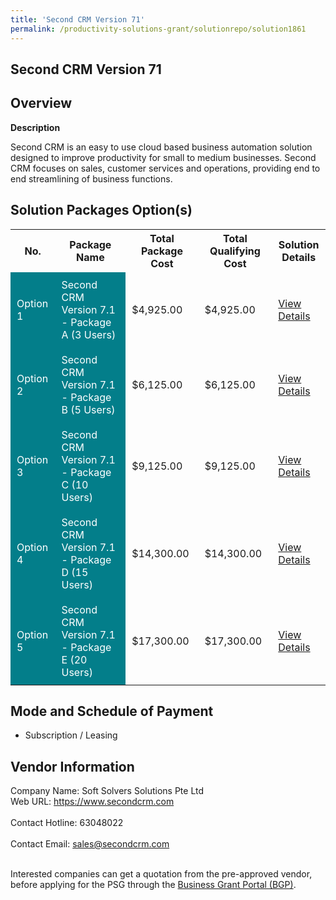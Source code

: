 ```yaml
---
title: 'Second CRM Version 71'
permalink: /productivity-solutions-grant/solutionrepo/solution1861
---
```


## Second CRM Version 71

## Overview

**Description**

Second CRM is an easy to use cloud based business automation solution designed to improve productivity for small to medium businesses. Second CRM focuses on sales, customer services and operations, providing end to end streamlining of business functions.

## Solution Packages Option(s)

<table>
<tr>
<th><b>No.</b></th>
<th><b>Package Name</b></th>
<th><b>Total Package Cost</b></th>
<th><b>Total Qualifying Cost</b></th>
<th><b>Solution Details</b></th>
</tr>
<tr>
<td style='padding: 10px; background-color: #037E8A; color: #FFFFFF;'>Option 1</td>
<td style='padding: 10px; background-color: #037E8A; color: #FFFFFF;'>Second CRM Version 7.1 - Package A (3 Users)</td>
<td style='padding: 10px;'>$4,925.00</td>
<td style='padding: 10px;'>$4,925.00</td>
<td style='padding: 10px;'><a href='https://www.gobusiness.gov.sg/images/psg/Soft_Solvers_20200136_Desensitised_Annex_3_Part_1.pdf' target='_blank'>View Details</a></td>
</tr>
<tr>
<td style='padding: 10px; background-color: #037E8A; color: #FFFFFF;'>Option 2</td>
<td style='padding: 10px; background-color: #037E8A; color: #FFFFFF;'>Second CRM Version 7.1 - Package B (5 Users)</td>
<td style='padding: 10px;'>$6,125.00</td>
<td style='padding: 10px;'>$6,125.00</td>
<td style='padding: 10px;'><a href='https://www.gobusiness.gov.sg/images/psg/Soft_Solvers_20200136_Desensitised_Annex_3_Part_2.pdf' target='_blank'>View Details</a></td>
</tr>
<tr>
<td style='padding: 10px; background-color: #037E8A; color: #FFFFFF;'>Option 3</td>
<td style='padding: 10px; background-color: #037E8A; color: #FFFFFF;'>Second CRM Version 7.1 - Package C (10 Users)</td>
<td style='padding: 10px;'>$9,125.00</td>
<td style='padding: 10px;'>$9,125.00</td>
<td style='padding: 10px;'><a href='https://www.gobusiness.gov.sg/images/psg/Soft_Solvers_20200136_Desensitised_Annex_3_Part_3.pdf' target='_blank'>View Details</a></td>
</tr>
<tr>
<td style='padding: 10px; background-color: #037E8A; color: #FFFFFF;'>Option 4</td>
<td style='padding: 10px; background-color: #037E8A; color: #FFFFFF;'>Second CRM Version 7.1 - Package D (15 Users)</td>
<td style='padding: 10px;'>$14,300.00</td>
<td style='padding: 10px;'>$14,300.00</td>
<td style='padding: 10px;'><a href='https://www.gobusiness.gov.sg/images/psg/Soft_Solvers_20200136_Desensitised_Annex_3_Part_4.pdf' target='_blank'>View Details</a></td>
</tr>
<tr>
<td style='padding: 10px; background-color: #037E8A; color: #FFFFFF;'>Option 5</td>
<td style='padding: 10px; background-color: #037E8A; color: #FFFFFF;'>Second CRM Version 7.1 - Package E (20 Users)</td>
<td style='padding: 10px;'>$17,300.00</td>
<td style='padding: 10px;'>$17,300.00</td>
<td style='padding: 10px;'><a href='https://www.gobusiness.gov.sg/images/psg/Soft_Solvers_20200136_Desensitised_Annex_3_Part_5.pdf' target='_blank'>View Details</a></td>
</tr>
</table>

## Mode and Schedule of Payment

 - Subscription / Leasing

## Vendor Information

 Company Name: Soft Solvers Solutions Pte Ltd<br>Web URL: https://www.secondcrm.com <br><br>Contact Hotline: 63048022 <br><br>Contact Email: sales@secondcrm.com <br><br>

Interested companies can get a quotation from the pre-approved vendor, before applying for the PSG through the <a href='https://www.businessgrants.gov.sg/' target='_blank' rel='noopener'>Business Grant Portal (BGP)</a>.

<script src="/jquery/resize-tables.js"></script>

